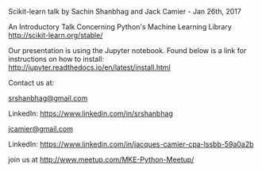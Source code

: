 Scikit-learn talk by Sachin Shanbhag and Jack Camier - Jan 26th, 2017

An Introductory Talk Concerning Python's Machine Learning Library
http://scikit-learn.org/stable/

Our presentation is using the Jupyter notebook. Found below is a link for instructions on how to install:
http://jupyter.readthedocs.io/en/latest/install.html

Contact us at:

srshanbhag@gmail.com

LinkedIn: https://www.linkedin.com/in/srshanbhag

jcamier@gmail.com

LinkedIn: https://www.linkedin.com/in/jacques-camier-cpa-lssbb-59a0a2b

join us at http://www.meetup.com/MKE-Python-Meetup/


